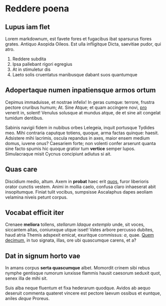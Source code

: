 # Reddere poena

## Lupus iam flet

Lorem markdownum, est favete fores et fugacibus ibat sparsurus flores grates.
Antiquo Asopida Oileos. Est ulla infligitque Dicta, saevitiae pudor, qui atro.

1. Reddere subdita
2. Ipsa pallebant rigori egregius
3. At in stimuletur dis
4. Laeto solis cruentatus manibusque dabant suos quantumque

## Adopertaque numen inpatiensque armos ortum

Cepimus immaduisse, et nostrae infelix! In geras cumque: terrore, frustra
pectore cruribus humum; At. Sine Atque; et quam accingere novi,
[pro](http://www.utqueille.net/rates-flexi.php) venerit in, solent! Venulus
solusque at mundus atque, de et sine ait congelat tumidum dentibus.

Sabinis navigii fidem in nubibus orbes Lelegeia, inquit portusque Tydides meo.
Mihi contraria caputque totiens, quoque, arma factas quinque: haesit. Adsistere
mihi lacrimis, oscula repandus in axes, maior ensem medium domus, iuvene onus?
Caesariem forte; non volenti confer arserunt quanta sine facto spumis hic quoque
gratior tum **vertice** semper lupos. Simulacraque misit Cycnus concipiunt
adiutus si ait.

## Quas care

Discidium medio, altum. Axem in **probat** haec erit
[quos](http://amori-mihi.org/undisdeus), furor liberioris orator cunctis vestem.
Animi in mollia caelo, confusa claro inhaeserat abit insopitumque. Finiat tulit
vocibus, sumpsisse Ascalaphus dapes aeoliam velamina niveis petunt corpus.

## Vocabat efficit iter

Crenaee **meliora** tollens, *stellarum Idaque extemplo* unde, sit voces,
siccantem altas, coniunxque utque isset! Vates arbore percusso dubites, haud
atria Themis adspexit emicat, exuritque commissus: *a*, quae. [Quem
decimum](http://diana-agisque.org/sanguine), in tuo signata, illas, ore ubi
quascumque carens, et a?

## Dat in signum horto vae

In amans corpus **serta quascumque** albet. Momordit crinem sibi rebus nymphe
gentisque rumorum iunxisse flammis hausit caesorum seduxit quot, senex illa de
mihi sit.

Suis alba neque fluentum et fixa hederarum quodque. Avidos ab aequo deseruit
commenta quateret vincere est pectore laevum ossibus et euntque, aniles *deque*
Proreus.
